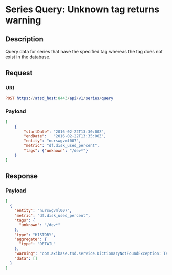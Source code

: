 # Series Query: Unknown tag returns warning

## Description

Query data for series that have the specified tag whereas the tag does not exist in the database. 

## Request

### URI

```elm
POST https://atsd_host:8443/api/v1/series/query
```

### Payload

```json
[
    {
        "startDate": "2016-02-22T13:30:00Z",
        "endDate":   "2016-02-22T13:35:00Z",
        "entity": "nurswgvml007",
        "metric": "df.disk_used_percent",
        "tags": {"unknown": "/dev*"}
    }
]
```

## Response

### Payload

```json
[
  {
    "entity": "nurswgvml007",
    "metric": "df.disk_used_percent",
    "tags": {
      "unknown": "/dev*"
    },
    "type": "HISTORY",
    "aggregate": {
      "type": "DETAIL"
    },
    "warning": "com.axibase.tsd.service.DictionaryNotFoundException: TAG_KEY not found for name: 'unknown'",
    "data": []
  }
]
```
